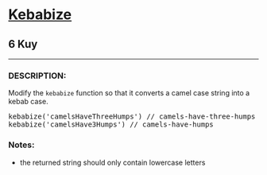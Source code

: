 <h1><a href="https://www.codewars.com/kata/57f8ff867a28db569e000c4a">Kebabize</a></h1>
<h2>6 Kuy</h2>
<hr>
<h3>DESCRIPTION:</h3>
<p>Modify the <code>kebabize</code> function so that it converts a camel case string into a kebab case.</p>
<pre>
kebabize('camelsHaveThreeHumps') // camels-have-three-humps
kebabize('camelsHave3Humps') // camels-have-humps
</pre>
<h3>Notes:</h3>
<ul><li>the returned string should only contain lowercase letters</li></ul>